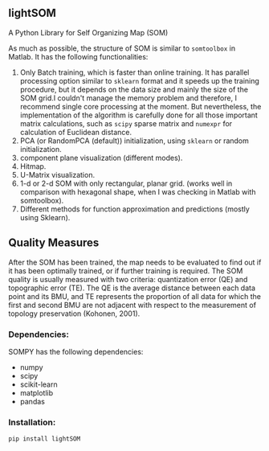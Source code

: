 lightSOM
-----
A Python Library for Self Organizing Map (SOM)

As much as possible, the structure of SOM is similar to `somtoolbox` in Matlab. It has the following functionalities:

1. Only Batch training, which is faster than online training. It has parallel processing option similar to `sklearn` format and it speeds up the training procedure, but it depends on the data size and mainly the size of the SOM grid.I couldn't manage the memory problem and therefore, I recommend single core processing at the moment. But nevertheless, the implementation of the algorithm is carefully done for all those important matrix calculations, such as `scipy` sparse matrix and `numexpr` for calculation of Euclidean distance.
2. PCA (or RandomPCA (default)) initialization, using `sklearn` or random initialization.
3. component plane visualization (different modes).
4. Hitmap.
5. U-Matrix visualization.
6. 1-d or 2-d SOM with only rectangular, planar grid. (works well in comparison with hexagonal shape, when I was checking in Matlab with somtoolbox).
7. Different methods for function approximation and predictions (mostly using Sklearn).


Quality Measures
----------------

After the SOM has been trained, the map needs to be evaluated to find out if it has been optimally trained, or if further training is required. The SOM quality is usually measured with two criteria: quantization error (QE) and topographic error (TE). The QE is the average distance between each data point and its BMU, and TE represents the proportion of all data for which the first and second BMU are not adjacent with respect to the measurement of topology preservation (Kohonen, 2001).

### Dependencies:
SOMPY has the following dependencies:
- numpy
- scipy
- scikit-learn
- matplotlib
- pandas


### Installation:
```Python
pip install lightSOM
```

